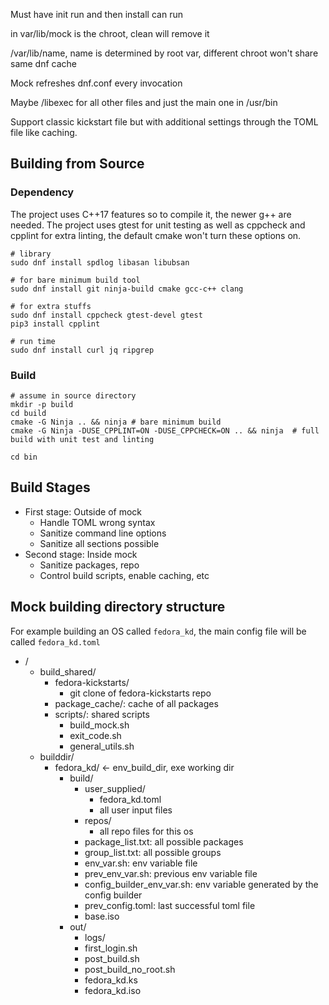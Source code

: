 Must have init run and then install can run

in var/lib/mock is the chroot, clean will remove it

/var/lib/name, name is determined by root var, different chroot won't share same dnf cache

Mock refreshes dnf.conf every invocation

Maybe /libexec for all other files and just the main one in /usr/bin

Support classic kickstart file but with additional settings through the TOML file like caching.

## Building from Source

### Dependency

The project uses C++17 features so to compile it, the newer g++ are needed. The project uses gtest for unit testing as well as cppcheck and cpplint for extra linting, the default cmake won't turn these options on.

```shell
# library
sudo dnf install spdlog libasan libubsan

# for bare minimum build tool
sudo dnf install git ninja-build cmake gcc-c++ clang

# for extra stuffs
sudo dnf install cppcheck gtest-devel gtest
pip3 install cpplint

# run time
sudo dnf install curl jq ripgrep
```

### Build

```shell
# assume in source directory
mkdir -p build
cd build
cmake -G Ninja .. && ninja # bare minimum build
cmake -G Ninja -DUSE_CPPLINT=ON -DUSE_CPPCHECK=ON .. && ninja  # full build with unit test and linting

cd bin
```

## Build Stages

- First stage: Outside of mock
  - Handle TOML wrong syntax
  - Sanitize command line options
  - Sanitize all sections possible
- Second stage: Inside mock
  - Sanitize packages, repo
  - Control build scripts, enable caching, etc

## Mock building directory structure

For example building an OS called ```fedora_kd```, the main config file will be called ```fedora_kd.toml```

- /
  - build_shared/
    - fedora-kickstarts/
        - git clone of fedora-kickstarts repo
    - package_cache/: cache of all packages
    - scripts/: shared scripts
        - build_mock.sh
        - exit_code.sh
        - general_utils.sh
  - builddir/
    - fedora_kd/ <- env_build_dir, exe working dir
      - build/
        - user_supplied/
            - fedora_kd.toml
            - all user input files
        - repos/
            - all repo files for this os
        - package_list.txt: all possible packages
        - group_list.txt: all possible groups
        - env_var.sh: env variable file
        - prev_env_var.sh: previous env variable file
        - config_builder_env_var.sh: env variable generated by the config builder
        - prev_config.toml: last successful toml file
        - base.iso
      - out/
        - logs/
        - first_login.sh
        - post_build.sh
        - post_build_no_root.sh
        - fedora_kd.ks
        - fedora_kd.iso